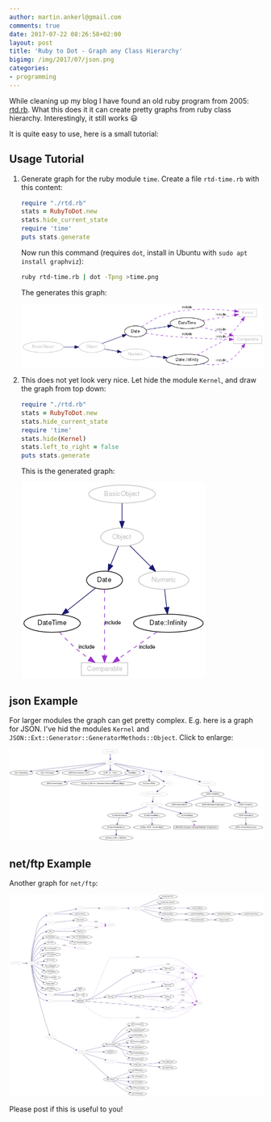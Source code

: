 ```yaml
---
author: martin.ankerl@gmail.com
comments: true
date: 2017-07-22 08:26:58+02:00
layout: post
title: 'Ruby to Dot - Graph any Class Hierarchy'
bigimg: /img/2017/07/json.png
categories:
- programming
---
```


While cleaning up my blog I have found an old ruby program from 2005: [rtd.rb](/files/2017/07/rtd.rb). What this does it it can create pretty graphs from ruby class hierarchy. Interestingly, it still works :smiley:

It is quite easy to use, here is a small tutorial:

## Usage Tutorial

1. Generate graph for the ruby module `time`. Create a file `rtd-time.rb` with this content:
   ```ruby
   require "./rtd.rb"
   stats = RubyToDot.new
   stats.hide_current_state
   require 'time'
   puts stats.generate
   ```
   Now run this command (requires `dot`, install in Ubuntu with `sudo apt install graphviz`):
   ```bash
   ruby rtd-time.rb | dot -Tpng >time.png
   ```
   The generates this graph:

   ![time](/img/2017/07/time-1.png)
1. This does not yet look very nice. Let hide the module `Kernel`, and draw the graph from top down:
   ```ruby
   require "./rtd.rb"
   stats = RubyToDot.new
   stats.hide_current_state
   require 'time'
   stats.hide(Kernel)
   stats.left_to_right = false
   puts stats.generate
   ```
   This is the generated graph:
   
   ![time top down](/img/2017/07/time-2.png)


## json Example

For larger modules the graph can get pretty complex. E.g. here is a graph for JSON. I've hid the modules `Kernel` and `JSON::Ext::Generator::GeneratorMethods::Object`. Click to enlarge:

[![JSON](/img/2017/07/json.png)](/img/2017/07/json.png)

## net/ftp Example

Another graph for `net/ftp`:

[![net/ftp](/img/2017/07/net-ftp.png)](/img/2017/07/net-ftp.png)

Please post if this is useful to you!